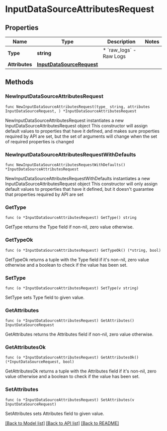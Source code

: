 # InputDataSourceAttributesRequest

## Properties

Name | Type | Description | Notes
------------ | ------------- | ------------- | -------------
**Type** | **string** | * &#x60;raw_logs&#x60; - Raw Logs | 
**Attributes** | [**InputDataSourceRequest**](InputDataSourceRequest.md) |  | 

## Methods

### NewInputDataSourceAttributesRequest

`func NewInputDataSourceAttributesRequest(type_ string, attributes InputDataSourceRequest, ) *InputDataSourceAttributesRequest`

NewInputDataSourceAttributesRequest instantiates a new InputDataSourceAttributesRequest object
This constructor will assign default values to properties that have it defined,
and makes sure properties required by API are set, but the set of arguments
will change when the set of required properties is changed

### NewInputDataSourceAttributesRequestWithDefaults

`func NewInputDataSourceAttributesRequestWithDefaults() *InputDataSourceAttributesRequest`

NewInputDataSourceAttributesRequestWithDefaults instantiates a new InputDataSourceAttributesRequest object
This constructor will only assign default values to properties that have it defined,
but it doesn't guarantee that properties required by API are set

### GetType

`func (o *InputDataSourceAttributesRequest) GetType() string`

GetType returns the Type field if non-nil, zero value otherwise.

### GetTypeOk

`func (o *InputDataSourceAttributesRequest) GetTypeOk() (*string, bool)`

GetTypeOk returns a tuple with the Type field if it's non-nil, zero value otherwise
and a boolean to check if the value has been set.

### SetType

`func (o *InputDataSourceAttributesRequest) SetType(v string)`

SetType sets Type field to given value.


### GetAttributes

`func (o *InputDataSourceAttributesRequest) GetAttributes() InputDataSourceRequest`

GetAttributes returns the Attributes field if non-nil, zero value otherwise.

### GetAttributesOk

`func (o *InputDataSourceAttributesRequest) GetAttributesOk() (*InputDataSourceRequest, bool)`

GetAttributesOk returns a tuple with the Attributes field if it's non-nil, zero value otherwise
and a boolean to check if the value has been set.

### SetAttributes

`func (o *InputDataSourceAttributesRequest) SetAttributes(v InputDataSourceRequest)`

SetAttributes sets Attributes field to given value.



[[Back to Model list]](../README.md#documentation-for-models) [[Back to API list]](../README.md#documentation-for-api-endpoints) [[Back to README]](../README.md)


